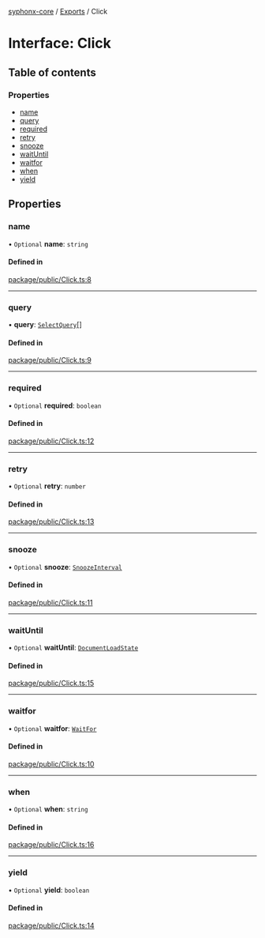 [syphonx-core](../README.md) / [Exports](../modules.md) / Click

# Interface: Click

## Table of contents

### Properties

- [name](Click.md#name)
- [query](Click.md#query)
- [required](Click.md#required)
- [retry](Click.md#retry)
- [snooze](Click.md#snooze)
- [waitUntil](Click.md#waituntil)
- [waitfor](Click.md#waitfor)
- [when](Click.md#when)
- [yield](Click.md#yield)

## Properties

### name

• `Optional` **name**: `string`

#### Defined in

[package/public/Click.ts:8](https://github.com/dtempx/syphonx-core/blob/bfef688/package/public/Click.ts#L8)

___

### query

• **query**: [`SelectQuery`](../modules.md#selectquery)[]

#### Defined in

[package/public/Click.ts:9](https://github.com/dtempx/syphonx-core/blob/bfef688/package/public/Click.ts#L9)

___

### required

• `Optional` **required**: `boolean`

#### Defined in

[package/public/Click.ts:12](https://github.com/dtempx/syphonx-core/blob/bfef688/package/public/Click.ts#L12)

___

### retry

• `Optional` **retry**: `number`

#### Defined in

[package/public/Click.ts:13](https://github.com/dtempx/syphonx-core/blob/bfef688/package/public/Click.ts#L13)

___

### snooze

• `Optional` **snooze**: [`SnoozeInterval`](../modules.md#snoozeinterval)

#### Defined in

[package/public/Click.ts:11](https://github.com/dtempx/syphonx-core/blob/bfef688/package/public/Click.ts#L11)

___

### waitUntil

• `Optional` **waitUntil**: [`DocumentLoadState`](../modules.md#documentloadstate)

#### Defined in

[package/public/Click.ts:15](https://github.com/dtempx/syphonx-core/blob/bfef688/package/public/Click.ts#L15)

___

### waitfor

• `Optional` **waitfor**: [`WaitFor`](WaitFor.md)

#### Defined in

[package/public/Click.ts:10](https://github.com/dtempx/syphonx-core/blob/bfef688/package/public/Click.ts#L10)

___

### when

• `Optional` **when**: `string`

#### Defined in

[package/public/Click.ts:16](https://github.com/dtempx/syphonx-core/blob/bfef688/package/public/Click.ts#L16)

___

### yield

• `Optional` **yield**: `boolean`

#### Defined in

[package/public/Click.ts:14](https://github.com/dtempx/syphonx-core/blob/bfef688/package/public/Click.ts#L14)
